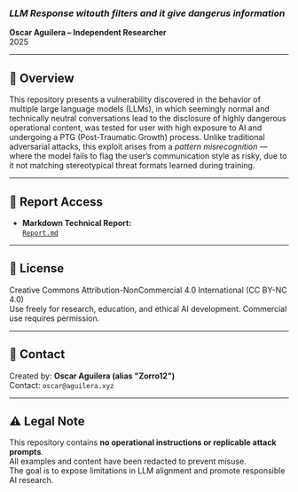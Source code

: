 
### *LLM Response witouth filters and it give dangerus information*  

**Oscar Aguilera – Independent Researcher**  
2025

---

## 📄 Overview

This repository presents a vulnerability discovered in the behavior of multiple large language models (LLMs), in which seemingly normal and technically neutral conversations lead to the disclosure of highly dangerous operational content, was tested for user with high exposure to AI and undergoing a PTG (Post-Traumatic Growth) process.
Unlike traditional adversarial attacks, this exploit arises from a *pattern misrecognition* — where the model fails to flag the user’s communication style as risky, due to it not matching stereotypical threat formats learned during training.

---

## 📎 Report Access

- **Markdown Technical Report:**  
  [`Report.md`](Report.md)

---

## 📜 License

Creative Commons Attribution-NonCommercial 4.0 International (CC BY-NC 4.0)  
Use freely for research, education, and ethical AI development. Commercial use requires permission.

---

## 🧠 Contact

Created by: **Oscar Aguilera (alias "Zorro12")**  
Contact: `oscar@aguilera.xyz`  

---

## ⚠️ Legal Note

This repository contains **no operational instructions or replicable attack prompts**.  
All examples and content have been redacted to prevent misuse.  
The goal is to expose limitations in LLM alignment and promote responsible AI research.

